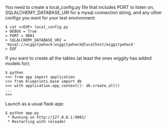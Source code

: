 You need to create a local_config.py file that includes PORT to listen on, SQLALCHEMY_DATABASE_URI for a mysql connection string,
and any other configs you want for your test environment:

    $ cat <<EOF> local_config.py
    > DEBUG = True
    > PORT = 9001
    > SQLALCHEMY_DATABASE_URI = 'mysql://wiggitywhack:wiggitywhack@localhost/wiggitywhack'
    > EOF


If you want to create all the tables (at least the ones wiggity has added models for):

    $ python
    >>> from app import application
    >>> from blueprints.base import db
    >>> with application.app_context(): db.create_all()
    ...
    >>>

Launch as a usual flask app:

    $ python app.py
     * Running on http://127.0.0.1:9001/
     * Restarting with reloader
